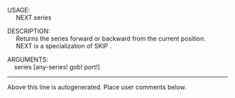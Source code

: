 USAGE:  
&nbsp;&nbsp;&nbsp;&nbsp;&nbsp;NEXT&nbsp;series&nbsp;  
  
DESCRIPTION:  
&nbsp;&nbsp;&nbsp;&nbsp;&nbsp;Returns&nbsp;the&nbsp;series&nbsp;forward&nbsp;or&nbsp;backward&nbsp;from&nbsp;the&nbsp;current&nbsp;position.  
&nbsp;&nbsp;&nbsp;&nbsp;&nbsp;NEXT&nbsp;is&nbsp;a&nbsp;specialization&nbsp;of&nbsp;SKIP&nbsp;.  
  
ARGUMENTS:  
&nbsp;&nbsp;&nbsp;&nbsp;series&nbsp;[any-series!&nbsp;gob!&nbsp;port!]  
___
Above this line is autogenerated. Place user comments below.